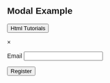 <html>
<head>
<meta name="viewport" content="width=device-width, initial-scale=1">
<style>
body {font-family: Arial, Helvetica, sans-serif;}

/* The Modal (background) */
.modal {
  display: none; /* Hidden by default */
  position: fixed; /* Stay in place */
  z-index: 1; /* Sit on top */
  padding-top: 100px; /* Location of the box */
  left: 0;
  top: 0;
  width: 100%; /* Full width */
  height: 100%; /* Full height */
  overflow: auto; /* Enable scroll if needed */
  background-color: rgb(0,0,0); /* Fallback color */
  background-color: rgba(0,0,0,0.4); /* Black w/ opacity */
}

/* Modal Content */
.modal-content {
  background-color: #fefefe;
  margin: auto;
  padding: 20px;
  border: 1px solid #888;
  width: 80%;
}

/* The Close Button */
.close {
  color: #aaaaaa;
  float: right;
  font-size: 28px;
  font-weight: bold;
}

.close:hover,
.close:focus {
  color: #000;
  text-decoration: none;
  cursor: pointer;
}
</style>
</head>
<body>

<h2>Modal Example</h2>

<!-- Trigger/Open The Modal -->
<button id="myBtn">Html Tutorials</button>

<!-- The Modal -->
<div id="myModal" class="modal">

  <!-- Modal content -->
  <div class="modal-content">
    <span class="close">&times;</span>
    <form accept-charset="UTF-8" action="https://www.formbackend.com/f/50ad23f995b1f4ef" method="POST">


  <label for="email">Email</label>
  <input type="email" id="email" name="email" required>

  <button type="submit">Register</button>
</form>
  </div>

</div>

<script>
// Get the modal
var modal = document.getElementById("myModal");

// Get the button that opens the modal
var btn = document.getElementById("myBtn");

// Get the <span> element that closes the modal
var span = document.getElementsByClassName("close")[0];

// When the user clicks the button, open the modal 
btn.onclick = function() {
  modal.style.display = "block";
}

// When the user clicks on <span> (x), close the modal
span.onclick = function() {
  modal.style.display = "none";
}

// When the user clicks anywhere outside of the modal, close it
window.onclick = function(event) {
  if (event.target == modal) {
    modal.style.display = "none";
  }
}
</script>

</body>
</html>
